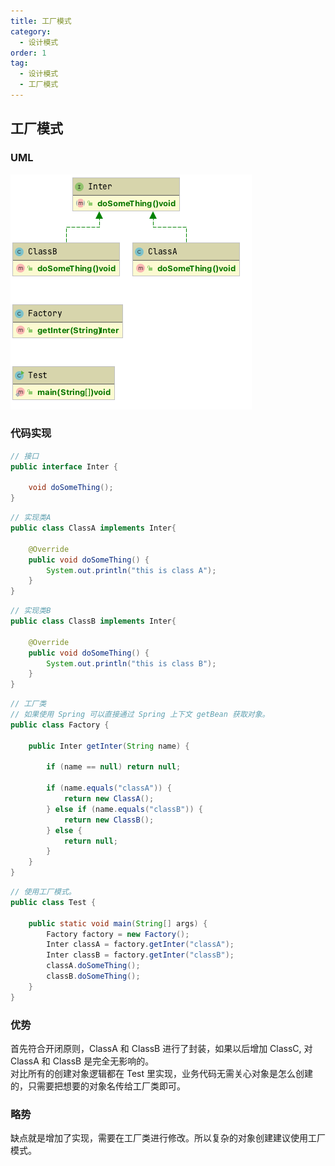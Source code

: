 ```yaml
---
title: 工厂模式
category:
  - 设计模式
order: 1
tag:
  - 设计模式
  - 工厂模式
---
```


## 工厂模式
### UML

![工厂模式UML](factory.png)


### 代码实现

```java
// 接口
public interface Inter {

    void doSomeThing();
}
```

```java
// 实现类A
public class ClassA implements Inter{

    @Override
    public void doSomeThing() {
        System.out.println("this is class A");
    }
}
```

```java
// 实现类B
public class ClassB implements Inter{

    @Override
    public void doSomeThing() {
        System.out.println("this is class B");
    }
}
```

```java
// 工厂类
// 如果使用 Spring 可以直接通过 Spring 上下文 getBean 获取对象。
public class Factory {

    public Inter getInter(String name) {

        if (name == null) return null;

        if (name.equals("classA")) {
            return new ClassA();
        } else if (name.equals("classB")) {
            return new ClassB();
        } else {
            return null;
        }
    }
}
```

```java
// 使用工厂模式。
public class Test {

    public static void main(String[] args) {
        Factory factory = new Factory();
        Inter classA = factory.getInter("classA");
        Inter classB = factory.getInter("classB");
        classA.doSomeThing();
        classB.doSomeThing();
    }
}
```

### 优势
首先符合开闭原则，ClassA 和 ClassB 进行了封装，如果以后增加 ClassC, 对 ClassA 和 ClassB 是完全无影响的。  
对比所有的创建对象逻辑都在 Test 里实现，业务代码无需关心对象是怎么创建的，只需要把想要的对象名传给工厂类即可。  
### 略势
缺点就是增加了实现，需要在工厂类进行修改。所以复杂的对象创建建议使用工厂模式。